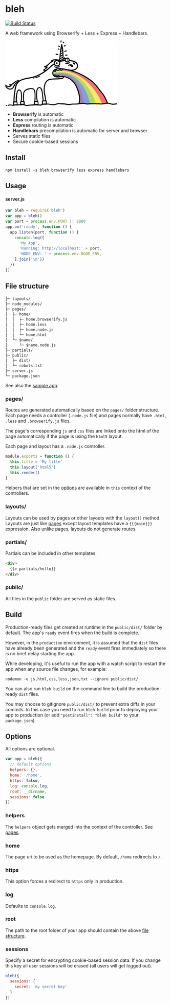 # bleh

[![Build Status](https://travis-ci.org/will123195/bleh.svg)](https://travis-ci.org/will123195/bleh)

A web framework using Browserify + Less + Express + Handlebars.

[![bleh](bleh.gif)](https://github.com/will123195/bleh)

- **Browserify** is automatic
- **Less** compilation is automatic
- **Express** routing is automatic
- **Handlebars** precompilation is automatic for server and browser
- Serves static files
- Secure cookie-based sessions

## Install

```
npm install -s bleh browserify less express handlebars
```

## Usage

#### server.js
```js
var bleh = require('bleh')
var app = bleh()
var port = process.env.PORT || 8080
app.on('ready', function () {
  app.listen(port, function () {
    console.log([
      'My App',
      'Running: http://localhost:' + port,
      'NODE_ENV: ' + process.env.NODE_ENV,
    ].join('\n'))
  })
})
```

## File structure

```
├─ layouts/
├─ node_modules/
├─ pages/
│  ├─ home/
│  │  ├─ home.browserify.js
│  │  ├─ home.less
│  │  ├─ home.node.js
│  │  └─ home.html
│  └─ $name/
│     └─ $name.node.js
├─ partials/
├─ public/
│  ├─ dist/
│  └─ robots.txt
├─ server.js
└─ package.json
```

See also the [sample app](sample-app).

### pages/

Routes are generated automatically based on the `pages/` folder structure. Each page needs a controller (`.node.js` file) and pages normally have `.html`, `.less` and `.browserify.js` files.

The page's corresponding `js` and `css` files are linked onto the html of the page automatically if the page is using the `html5` layout.

Each page and layout has a `.node.js` controller.

```js
module.exports = function () {
  this.title = 'My title'
  this.layout('html5')
  this.render()
}
```

Helpers that are set in the [options](#options) are available in `this` context of the controllers.

### layouts/

Layouts can be used by pages or other layouts with the `layout()` method. Layouts are just like [pages](#pages) except layout templates have a `{{{main}}}` expression. Also unlike pages, layouts do not generate routes.

### partials/

Partials can be included in other templates.

```html
<div>
  {{> partials/hello}}
</div>
```

### public/

All files in the `public` folder are served as static files.

## Build

Production-ready files get created at runtime in the `public/dist/` folder by default. The app's `ready` event fires when the build is complete.

However, in the `production` environment, it is assumed that the `dist` files have already been generated and the `ready` event fires immediately so there is no brief delay starting the app.

While developing, it's useful to run the app with a watch script to restart the app when any source file changes, for example:

```
nodemon -e js,html,css,less,json,txt --ignore public/dist/
```

You can also run `bleh build` on the command line to build the production-ready `dist` files.

You may choose to gitignore `public/dist/` to prevent extra diffs in your commits. In this case you need to run `bleh build` prior to deploying your app to production (or add `"postinstall": "bleh build"` to your `package.json`).

## Options

All options are optional.

```js
var app = bleh({
  // default options
  helpers: {},
  home: '/home',
  https: false,
  log: console.log,
  root: __dirname,
  sessions: false
})
```

### helpers

The `helpers` object gets merged into the context of the controller. See [pages](#pages).

### home

The page uri to be used as the homepage. By default, `/home` redirects to `/`.

### https

This option forces a redirect to `https` only in production.

### log

Defaults to `console.log`.

### root

The path to the root folder of your app should contain the above [file structure](#file-structure).

### sessions

Specify a secret for encrypting cookie-based session data. If you change this key all user sessions will be erased (all users will get logged out).

```js
bleh({
  sessions: {
    secret: 'my secret key'
  }
})
```
